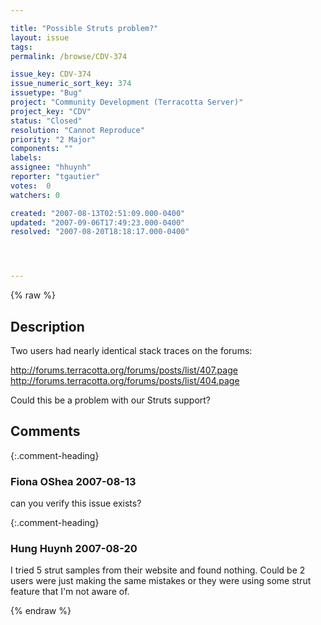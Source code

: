 ```yaml
---

title: "Possible Struts problem?"
layout: issue
tags: 
permalink: /browse/CDV-374

issue_key: CDV-374
issue_numeric_sort_key: 374
issuetype: "Bug"
project: "Community Development (Terracotta Server)"
project_key: "CDV"
status: "Closed"
resolution: "Cannot Reproduce"
priority: "2 Major"
components: ""
labels: 
assignee: "hhuynh"
reporter: "tgautier"
votes:  0
watchers: 0

created: "2007-08-13T02:51:09.000-0400"
updated: "2007-09-06T17:49:23.000-0400"
resolved: "2007-08-20T18:18:17.000-0400"




---
```


{% raw %}

## Description

<div markdown="1" class="description">

Two users had nearly identical stack traces on the forums:

http://forums.terracotta.org/forums/posts/list/407.page
http://forums.terracotta.org/forums/posts/list/404.page

Could this be a problem with our Struts support?

</div>

## Comments


{:.comment-heading}
### **Fiona OShea** <span class="date">2007-08-13</span>

<div markdown="1" class="comment">

can you verify this issue exists?

</div>


{:.comment-heading}
### **Hung Huynh** <span class="date">2007-08-20</span>

<div markdown="1" class="comment">

I tried 5 strut samples from their website and found nothing. Could be 2 users were just making the same mistakes or they were using some strut feature that I'm not aware of.

</div>



{% endraw %}
